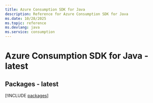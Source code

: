 ```yaml
---
title: Azure Consumption SDK for Java
description: Reference for Azure Consumption SDK for Java
ms.date: 10/28/2025
ms.topic: reference
ms.devlang: java
ms.service: consumption
---
```

# Azure Consumption SDK for Java - latest
## Packages - latest
[!INCLUDE [packages](consumption-index.md)]